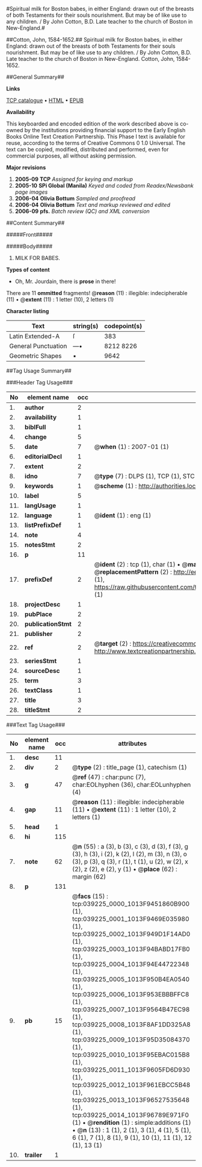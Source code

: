 #Spiritual milk for Boston babes, in either England: drawn out of the breasts of both Testaments for their souls nourishment. But may be of like use to any children. / By John Cotton, B.D. Late teacher to the church of Boston in New-England.#

##Cotton, John, 1584-1652.##
Spiritual milk for Boston babes, in either England: drawn out of the breasts of both Testaments for their souls nourishment. But may be of like use to any children. / By John Cotton, B.D. Late teacher to the church of Boston in New-England.
Cotton, John, 1584-1652.

##General Summary##

**Links**

[TCP catalogue](http://www.ota.ox.ac.uk/tcp/)  • 
[HTML](http://tei.it.ox.ac.uk/tcp/Texts-HTML/free/N29/N29458.html)  • 
[EPUB](http://tei.it.ox.ac.uk/tcp/Texts-EPUB/free/N29/N29458.epub)

**Availability**

This keyboarded and encoded edition of the
	       work described above is co-owned by the institutions
	       providing financial support to the Early English Books
	       Online Text Creation Partnership. This Phase I text is
	       available for reuse, according to the terms of Creative
	       Commons 0 1.0 Universal. The text can be copied,
	       modified, distributed and performed, even for
	       commercial purposes, all without asking permission.

**Major revisions**

1. __2005-09__ __TCP__ *Assigned for keying and markup*
1. __2005-10__ __SPi Global (Manila)__ *Keyed and coded from Readex/Newsbank page images*
1. __2006-04__ __Olivia Bottum__ *Sampled and proofread*
1. __2006-04__ __Olivia Bottum__ *Text and markup reviewed and edited*
1. __2006-09__ __pfs.__ *Batch review (QC) and XML conversion*

##Content Summary##

#####Front#####

#####Body#####

1. MILK FOR BABES.

**Types of content**

  * Oh, Mr. Jourdain, there is **prose** in there!

There are 11 **ommitted** fragments! 
 @__reason__ (11) : illegible: indecipherable (11)  •  @__extent__ (11) : 1 letter (10), 2 letters (1)

**Character listing**


|Text|string(s)|codepoint(s)|
|---|---|---|
|Latin Extended-A|ſ|383|
|General Punctuation|—•|8212 8226|
|Geometric Shapes|▪|9642|

##Tag Usage Summary##

###Header Tag Usage###

|No|element name|occ|attributes|
|---|---|---|---|
|1.|__author__|2||
|2.|__availability__|1||
|3.|__biblFull__|1||
|4.|__change__|5||
|5.|__date__|7| @__when__ (1) : 2007-01 (1)|
|6.|__editorialDecl__|1||
|7.|__extent__|2||
|8.|__idno__|7| @__type__ (7) : DLPS (1), TCP (1), STC (2), NOTIS (1), IMAGE-SET (1), EVANS-CITATION (1)|
|9.|__keywords__|1| @__scheme__ (1) : http://authorities.loc.gov/ (1)|
|10.|__label__|5||
|11.|__langUsage__|1||
|12.|__language__|1| @__ident__ (1) : eng (1)|
|13.|__listPrefixDef__|1||
|14.|__note__|4||
|15.|__notesStmt__|2||
|16.|__p__|11||
|17.|__prefixDef__|2| @__ident__ (2) : tcp (1), char (1)  •  @__matchPattern__ (2) : ([0-9\-]+):([0-9IVX]+) (1), (.+) (1)  •  @__replacementPattern__ (2) : http://eebo.chadwyck.com/downloadtiff?vid=$1&page=$2 (1), https://raw.githubusercontent.com/textcreationpartnership/Texts/master/tcpchars.xml#$1 (1)|
|18.|__projectDesc__|1||
|19.|__pubPlace__|2||
|20.|__publicationStmt__|2||
|21.|__publisher__|2||
|22.|__ref__|2| @__target__ (2) : https://creativecommons.org/publicdomain/zero/1.0/ (1), http://www.textcreationpartnership.org/docs/. (1)|
|23.|__seriesStmt__|1||
|24.|__sourceDesc__|1||
|25.|__term__|3||
|26.|__textClass__|1||
|27.|__title__|3||
|28.|__titleStmt__|2||


###Text Tag Usage###

|No|element name|occ|attributes|
|---|---|---|---|
|1.|__desc__|11||
|2.|__div__|2| @__type__ (2) : title_page (1), catechism (1)|
|3.|__g__|47| @__ref__ (47) : char:punc (7), char:EOLhyphen (36), char:EOLunhyphen (4)|
|4.|__gap__|11| @__reason__ (11) : illegible: indecipherable (11)  •  @__extent__ (11) : 1 letter (10), 2 letters (1)|
|5.|__head__|1||
|6.|__hi__|115||
|7.|__note__|62| @__n__ (55) : a (3), b (3), c (3), d (3), f (3), g (3), h (3), i (2), k (2), l (2), m (3), n (3), o (3), p (3), q (3), r (1), t (1), u (2), w (2), x (2), z (2), e (2), y (1)  •  @__place__ (62) : margin (62)|
|8.|__p__|131||
|9.|__pb__|15| @__facs__ (15) : tcp:039225_0000_1013F9451860B900 (1), tcp:039225_0001_1013F9469E035980 (1), tcp:039225_0002_1013F949D1F14AD0 (1), tcp:039225_0003_1013F94BABD17FB0 (1), tcp:039225_0004_1013F94E44722348 (1), tcp:039225_0005_1013F950B4EA0540 (1), tcp:039225_0006_1013F953EBBBFFC8 (1), tcp:039225_0007_1013F9564B47EC98 (1), tcp:039225_0008_1013F8AF1DD325A8 (1), tcp:039225_0009_1013F95D35084370 (1), tcp:039225_0010_1013F95EBAC015B8 (1), tcp:039225_0011_1013F9605FD6D930 (1), tcp:039225_0012_1013F961EBCC5B48 (1), tcp:039225_0013_1013F96527535648 (1), tcp:039225_0014_1013F96789E971F0 (1)  •  @__rendition__ (1) : simple:additions (1)  •  @__n__ (13) : 1 (1), 2 (1), 3 (1), 4 (1), 5 (1), 6 (1), 7 (1), 8 (1), 9 (1), 10 (1), 11 (1), 12 (1), 13 (1)|
|10.|__trailer__|1||
